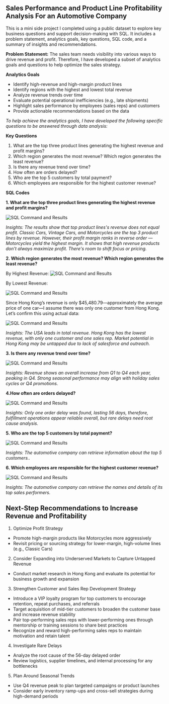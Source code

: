## **Sales Performance and Product Line Profitability Analysis For an Automotive Company**

This is a mini side project I completed using a public dataset to explore key business questions and support decision-making with SQL. It includes a problem statement, analytics goals, key questions, SQL code, and a summary of insights and recommendations.


**Problem Statement:**
The sales team needs visibility into various ways to drive revenue and profit. Therefore, I have developed a subset of analytics goals and questions to help optimize the sales strategy. 

**Analytics Goals**
* Identify high-revenue and high-margin product lines
* Identify regions with the highest and lowest total revenue
* Analyze revenue trends over time
* Evaluate potential operational inefficiencies (e.g., late shipments)
* Highlight sales performance by employees (sales reps) and customers
* Provide actionable recommendations based on the data

*To help achieve the analytics goals, I have developed the following specific questions to be answered through data analysis:*

**Key Questions**
1. What are the top three product lines generating the highest revenue and profit margins?
2. Which region generates the most revenue? Which region generates the least revenue?
3. Is there any revenue trend over time?
4. How often are orders delayed? 
5. Who are the top 5 customers by total payment? 
6. Which employees are responsible for the highest customer revenue?

   
**SQL Codes** 

**1. What are the top three product lines generating the highest revenue and profit margins?**
   
![SQL Command and Results](https://github.com/cristinajiang/Sales-SQL/blob/a3e05c8929f9b8c0ef7ceb82ecc1c1cd0e44ae50/images/SQL%20Top%203%20Product%20Line.png) 

*Insights: The results show that top product lines's revenue does not equal profit. Classic Cars, Vintage Cars, and Motorcycles are the top 3 product lines by revenue. However, their profit margin ranks in reverse order — Motorcycles yield the highest margin. It shows that high revenue products don’t always maximize profit. There's room to shift focus or pricing.*


**2. Which region generates the most revenue? Which region generates the least revenue?**

By Highest Revenue: 
![SQL Command and Results](https://github.com/cristinajiang/Sales-SQL/blob/f79b2285dd2dfcf5d78220ea1f654315472f78a4/images/Highest%20revenue.png)

By Lowest Revenue: 

![SQL Command and Results](https://github.com/cristinajiang/Sales-SQL/blob/f79b2285dd2dfcf5d78220ea1f654315472f78a4/images/Least%20Revenue.png)

Since Hong Kong’s revenue is only $45,480.79—approximately the average price of one car—I assume there was only one customer from Hong Kong. Let’s confirm this using actual data:

![SQL Command and Results](https://github.com/cristinajiang/Sales-SQL/blob/f79b2285dd2dfcf5d78220ea1f654315472f78a4/images/Sales%20in%20HK.png) 

*Insights: The USA leads in total revenue. Hong Kong has the lowest revenue, with only one customer and one sales rep. Market potential in Hong Kong may be untapped due to lack of salesforce and outreach.*

**3. Is there any revenue trend over time?**

![SQL Command and Results](https://github.com/cristinajiang/Sales-SQL/blob/df4977c1bd95173934243eefb0d8d62144a8b408/images/Quarter%20Trend.png) 

*Insights: Revenue shows an overall increase from Q1 to Q4 each year, peaking in Q4. Strong seasonal performance may align with holiday sales cycles or Q4 promotions.* 

**4.How often are orders delayed?**
   
![SQL Command and Results](https://github.com/cristinajiang/Sales-SQL/blob/86607e7330d63efe7de3fe5c6e91efae77dec6b3/images/order%20ship%20date.png)

*Insights: Only one order delay was found, lasting 56 days, therefore, fulfillment operations appear reliable overall, but rare delays need root cause analysis.*

**5. Who are the top 5 customers by total payment?**
   
![SQL Command and Results](https://github.com/cristinajiang/Sales-SQL/blob/f79b2285dd2dfcf5d78220ea1f654315472f78a4/images/Top%205%20customers.png)

*Insights: The automotive company can retrieve information about the top 5 customers..*

**6. Which employees are responsible for the highest customer revenue?**
   
![SQL Command and Results](https://github.com/cristinajiang/Sales-SQL/blob/e2d0b4c83de0fb66dce2650d053e8439423fdff2/images/Sales%20Rep%20Performance.png)

*Insights: The automotive company can retrieve the names and details of its top sales performers.*

## **Next-Step Recommendations to Increase Revenue and Profitability** 
1. Optimize Profit Strategy
* Promote high-margin products like Motorcycles more aggressively
* Revisit pricing or sourcing strategy for lower-margin, high-volume lines (e.g., Classic Cars)

2. Consider Expanding into Underserved Markets to Capture Untapped Revenue
* Conduct market research in Hong Kong and evaluate its potential for business growth and expansion

3. Strengthen Customer and Sales Rep Development Strategy
* Introduce a VIP loyalty program for top customers to encourage retention, repeat purchases, and referrals
* Target acquisition of mid-tier customers to broaden the customer base and increase revenue stability
* Pair top-performing sales reps with lower-performing ones through mentorship or training sessions to share best practices
* Recognize and reward high-performing sales reps to maintain motivation and retain talent

4. Investigate Rare Delays 
* Analyze the root cause of the 56-day delayed order
* Review logistics, supplier timelines, and internal processing for any bottlenecks

5. Plan Around Seasonal Trends
* Use Q4 revenue peak to plan targeted campaigns or product launches
* Consider early inventory ramp-ups and cross-sell strategies during high-demand periods


